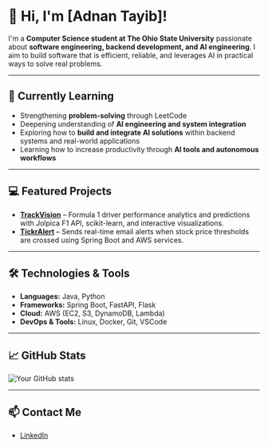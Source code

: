 # 👋 Hi, I'm [Adnan Tayib]!

I'm a **Computer Science student at The Ohio State University** passionate about **software engineering, backend development, and AI engineering**. I aim to build software that is efficient, reliable, and leverages AI in practical ways to solve real problems.

---

## 🌱 Currently Learning

- Strengthening **problem-solving** through LeetCode
- Deepening understanding of **AI engineering and system integration**
- Exploring how to **build and integrate AI solutions** within backend systems and real-world applications
- Learning how to increase productivity through **AI tools and autonomous workflows**

---

## 💻 Featured Projects

- [**TrackVision**](https://github.com/adnant1/TrackVision) – Formula 1 driver performance analytics and predictions with Jolpica F1 API, scikit-learn, and interactive visualizations.
- [**TickrAlert**](https://github.com/adnant1/TickrAlert) – Sends real-time email alerts when stock price thresholds are crossed using Spring Boot and AWS services.

---

## 🛠️ Technologies & Tools

- **Languages:** Java, Python
- **Frameworks:** Spring Boot, FastAPI, Flask
- **Cloud:** AWS (EC2, S3, DynamoDB, Lambda)
- **DevOps & Tools:** Linux, Docker, Git, VSCode

---

## 📈 GitHub Stats

![Your GitHub stats](https://github-readme-stats.vercel.app/api?username=adnant1&show_icons=true&theme=dark)

---

## 📫 Contact Me

- [LinkedIn](https://www.linkedin.com/in/adnantayib)


